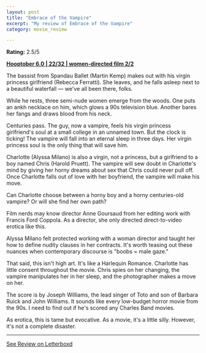 ```yaml
---
layout: post
title: "Embrace of the Vampire"
excerpt: "My review of Embrace of the Vampire"
category: movie_review

---
```


**Rating:** 2.5/5

<b><a href="https://boxd.it/pPVYg/detail" rel="nofollow">Hooptober 6.0 | 22/32 | women-directed film 2/2</a></b>

The bassist from Spandau Ballet (Martin Kemp) makes out with his virgin princess girlfriend (Rebecca Ferratti). She leaves, and he falls asleep next to a beautiful waterfall — we've all been there, folks.

While he rests, three semi-nude women emerge from the woods. One puts an ankh necklace on him, which glows a 90s television blue. Another bares her fangs and draws blood from his neck.

Centuries pass. The guy, now a vampire, feels his virgin princess girlfriend's soul at a small college in an unnamed town. But the clock is ticking! The vampire will fall into an eternal sleep in three days. Her virgin princess soul is the only thing that will save him.

Charlotte (Alyssa Milano) is also a virgin, not a princess, but a girlfriend to a boy named Chris (Harold Pruett). The vampire will sew doubt in Charlotte's mind by giving her horny dreams about sex that Chris could never pull off. Once Charlotte falls out of love with her boyfriend, the vampire will make his move.

Can Charlotte choose between a horny boy and a horny centuries-old vampire? Or will she find her own path?

Film nerds may know director Anne Goursaud from her editing work with Francis Ford Coppola. As a director, she only directed direct-to-video erotica like this.

Alyssa Milano felt protected working with a woman director and taught her how to define nudity clauses in her contracts. It's worth teasing out these nuances when contemporary discourse is "boobs = male gaze."

That said, this isn't high art. It's like a Harlequin Romance. Charlotte has little consent throughout the movie. Chris spies on her changing, the vampire manipulates her in her sleep, and the photographer makes a move on her.

The score is by Joseph Williams, the lead singer of Toto and son of Barbara Ruick and John Williams. It sounds like every low-budget horror movie from the 90s. I need to find out if he's scored any Charles Band movies.

As erotica, this is tame but evocative. As a movie, it's a little silly. However, it's not a complete disaster.

<hr>

[See Review on Letterboxd](https://boxd.it/66OJ2N)
